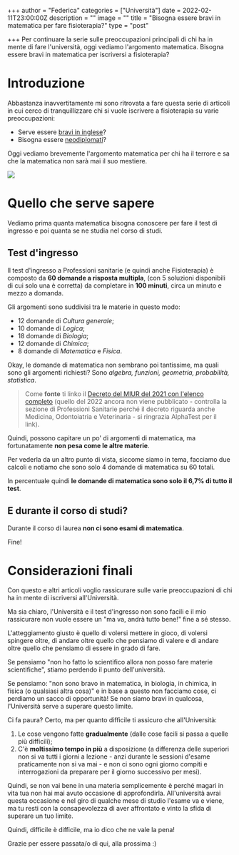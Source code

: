 +++
author = "Federica"
categories = ["Università"]
date = 2022-02-11T23:00:00Z
description = ""
image = ""
title = "Bisogna essere bravi in matematica per fare fisioterapia?"
type = "post"

+++
Per continuare la serie sulle preoccupazioni principali di chi ha in mente di fare l'università, oggi vediamo l'argomento matematica. Bisogna essere bravi in matematica per iscriversi a fisioterapia?

# Introduzione

Abbastanza inavvertitamente mi sono ritrovata a fare questa serie di articoli in cui cerco di tranquillizzare chi si vuole iscrivere a fisioterapia su varie preoccupazioni:

* Serve essere [bravi in inglese](https://fisioterapisti.org/bisogna-essere-bravi-in-inglese-per-fare-fisioterapia/ "https://fisioterapisti.org/bisogna-essere-bravi-in-inglese-per-fare-fisioterapia/")?
* Bisogna essere [neodiplomati](https://fisioterapisti.org/iniziare-tardi-l-universita/ "https://fisioterapisti.org/iniziare-tardi-l-universita/")?

Oggi vediamo brevemente l'argomento matematica per chi ha il terrore e sa che la matematica non sarà mai il suo mestiere.

![](/images/jeswin-thomas-hecib2an4t4-unsplash.jpg)

# Quello che serve sapere

Vediamo prima quanta matematica bisogna conoscere per fare il test di ingresso e poi quanta se ne studia nel corso di studi.

## Test d'ingresso

Il test d'ingresso a Professioni sanitarie (e quindi anche Fisioterapia) è composto da **60 domande a risposta multipla**, (con 5 soluzioni disponibili di cui solo una è corretta) da completare in **100 minuti**, circa un minuto e mezzo a domanda.

Gli argomenti sono suddivisi tra le materie in questo modo:

* 12 domande di _Cultura generale_;
* 10 domande di _Logica_;
* 18 domande di _Biologia_;
* 12 domande di _Chimica_;
* 8 domande di _Matematica_ e _Fisica_.

Okay, le domande di matematica non sembrano poi tantissime, ma quali sono gli argomenti richiesti? Sono _algebra, funzioni, geometria, probabilità, statistica_.

> Come **fonte** ti linko il [Decreto del MIUR del 2021 con l'elenco completo](http://www.alphatest.it/content/download/1450528/29085506 "Elenco Argomenti - Decreto MIUR 2021") (quello del 2022 ancora non viene pubblicato - controlla la sezione di Professioni Sanitarie perché il decreto riguarda anche Medicina, Odontoiatria e Veterinaria - si ringrazia AlphaTest per il link).

Quindi, possono capitare un po' di argomenti di matematica, ma fortunatamente **non pesa come le altre materie**.

Per vederla da un altro punto di vista, siccome siamo in tema, facciamo due calcoli e notiamo che sono solo 4 domande di matematica su 60 totali.

In percentuale quindi **le domande di matematica sono solo il 6,7% di tutto il test**. 

## E durante il corso di studi?

Durante il corso di laurea **non ci sono esami di matematica**.

Fine!

# Considerazioni finali

Con questo e altri articoli voglio rassicurare sulle varie preoccupazioni di chi ha in mente di iscriversi all'Università.

Ma sia chiaro, l'Università e il test d'ingresso non sono facili e il mio rassicurare non vuole essere un "ma va, andrà tutto bene!" fine a sé stesso.

L'atteggiamento giusto è quello di volersi mettere in gioco, di volersi spingere oltre, di andare oltre quello che pensiamo di valere e di andare oltre quello che pensiamo di essere in grado di fare. 

Se pensiamo "non ho fatto lo scientifico allora non posso fare materie scientifiche", stiamo perdendo il punto dell'università.

Se pensiamo: "non sono bravo in matematica, in biologia, in chimica, in fisica (o qualsiasi altra cosa)" e in base a questo non facciamo cose, ci perdiamo un sacco di opportunità! Se non siamo bravi in qualcosa, l'Università serve a superare questo limite. 

Ci fa paura? Certo, ma per quanto difficile ti assicuro che all'Università:

1. Le cose vengono fatte **gradualmente** (dalle cose facili si passa a quelle più difficili);
2. C'è **moltissimo tempo in più** a disposizione (a differenza delle superiori non si va tutti i giorni a lezione - anzi durante le sessioni d'esame praticamente non si va mai - e non ci sono ogni giorno compiti e interrogazioni da preparare per il giorno successivo per mesi).

Quindi, se non vai bene in una materia semplicemente è perché magari in vita tua non hai mai avuto occasione di approfondirla. All'università avrai questa occasione e nel giro di qualche mese di studio l'esame va e viene, ma tu resti con la consapevolezza di aver affrontato e vinto la sfida di superare un tuo limite.

Quindi, difficile è difficile, ma io dico che ne vale la pena!

Grazie per essere passata/o di qui, alla prossima :)
